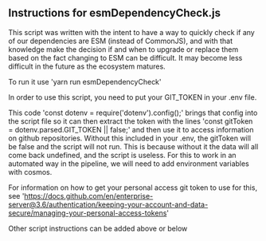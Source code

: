 ## Instructions for esmDependencyCheck.js

This script was written with the intent to have a way to quickly check if any of our dependencies are ESM (instead of CommonJS), and with that knowledge make the decision if and when to upgrade or replace them based on the fact changing to ESM can be difficult. It may become less difficult in the future as the ecosystem matures.

To run it use 'yarn run esmDependencyCheck'

In order to use this script, you need to put your GIT_TOKEN in your .env file. 

This code 'const dotenv = require('dotenv').config();' brings that config into the script file so it can then extract the token with the lines 'const gitToken = dotenv.parsed.GIT_TOKEN || false;' and then use it to access information on github repositories. Without this included in your .env, the gitToken will be false and the script will not run. This is because without it the data will all come back undefined, and the script is useless. For this to work in an automated way in the pipeline, we will need to add environment variables with cosmos.

For information on how to get your personal access git token to use for this, see 'https://docs.github.com/en/enterprise-server@3.6/authentication/keeping-your-account-and-data-secure/managing-your-personal-access-tokens'


Other script instructions can be added above or below